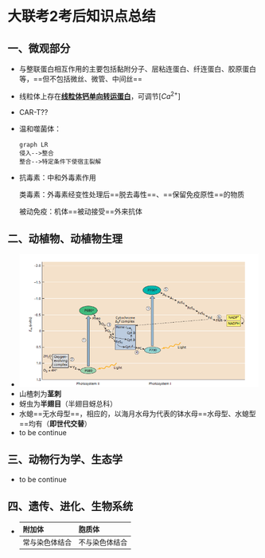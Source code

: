 # 大联考2考后知识点总结

## 一、微观部分

- 与整联蛋白相互作用的主要包括黏附分子、层粘连蛋白、纤连蛋白、胶原蛋白等，==但不包括微丝、微管、中间丝==

- 线粒体上存在[**线粒体钙单向转运蛋白**](https://zhuanlan.zhihu.com/p/142679507)，可调节$[Ca^{2+}]$

- CAR-T??

- 温和噬菌体：

  ```mermaid
  graph LR
  侵入-->整合
  整合-->特定条件下使宿主裂解
  ```

- 抗毒素：中和外毒素作用

  类毒素：外毒素经变性处理后==脱去毒性==、==保留免疫原性==的物质

  被动免疫：机体==被动接受==外来抗体

##   二、动植物、动植物生理

- ![光系统](光系统.png)
- 山楂刺为**茎刺**
- 蚜虫为**半翅目**（半翅目蚜总科）
- 水螅==无水母型==，相应的，以海月水母为代表的钵水母==水母型、水螅型==均有（**即世代交替**）
- to be continue

## 三、动物行为学、生态学

- to be continue

## 四、遗传、进化、生物系统

- | 附加体         | 胞质体         |
  | -------------- | -------------- |
  | 常与染色体结合 | 不与染色体结合 |
